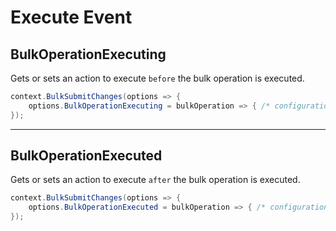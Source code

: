 # Execute Event

## BulkOperationExecuting
Gets or sets an action to execute `before` the bulk operation is executed.


```csharp
context.BulkSubmitChanges(options => {
	options.BulkOperationExecuting = bulkOperation => { /* configuration */ };
});
```

---

## BulkOperationExecuted
Gets or sets an action to execute `after` the bulk operation is executed.


```csharp
context.BulkSubmitChanges(options => {
	options.BulkOperationExecuted = bulkOperation => { /* configuration */ };
});
```
